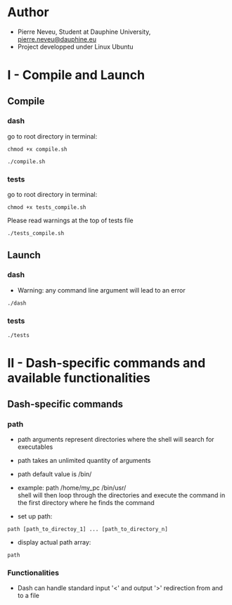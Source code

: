 # Author
* Pierre Neveu, Student at Dauphine University, pierre.neveu@dauphine.eu
* Project developped under Linux Ubuntu
# I - Compile and Launch
## Compile
### dash
go to root directory
in terminal: 
```
chmod +x compile.sh
```
```
./compile.sh
```
### tests
go to root directory
in terminal: 
```
chmod +x tests_compile.sh
```
Please read warnings at the top of tests file
```
./tests_compile.sh
```
## Launch
### dash
* Warning: any command line argument will lead to an error
```
./dash
```
### tests
```
./tests
```
# II - Dash-specific commands and available functionalities
## Dash-specific commands
### path
* path arguments represent directories where the shell will search for executables
* path takes an unlimited quantity of arguments
* path default value is /bin/
* example: path /home/my_pc /bin/usr/  
    shell will then loop through the directories and execute the command
    in the first directory where he finds the command

* set up path:
```shell
path [path_to_directoy_1] ... [path_to_directory_n]
```

* display actual path array:
```shell
path
```
### Functionalities
* Dash can handle standard input '<' and output '>' redirection from and to a file